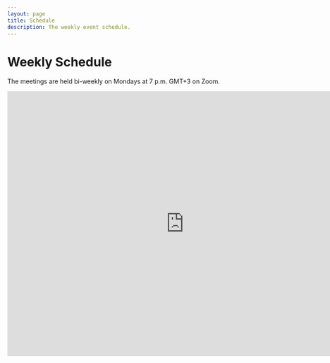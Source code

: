 ```yaml
---
layout: page
title: Schedule
description: The weekly event schedule.
---
```


# Weekly Schedule

The meetings are held bi-weekly on Mondays at 7 p.m. GMT+3 on Zoom.

<iframe src="https://calendar.google.com/calendar/embed?height=600&wkst=2&bgcolor=%23ffffff&ctz=Europe%2FBrussels&showCalendars=1&showTabs=1&showPrint=0&showDate=1&src=ZmY3NTg2MDMxMzE1ZmYwMjZmZTAzNjY1ZjczNDA4NTI3NmQxNmJjY2NkMjJiN2U3NWZmNTJhOThmYTMxODZkNkBncm91cC5jYWxlbmRhci5nb29nbGUuY29t&color=%237CB342" style="border-width:0" width="800" height="600" frameborder="0" scrolling="no"></iframe>
